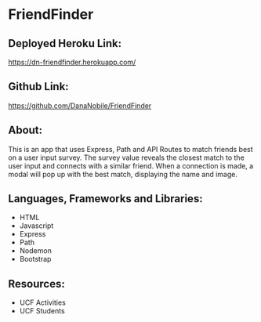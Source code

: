 # FriendFinder

## Deployed Heroku Link:
https://dn-friendfinder.herokuapp.com/

## Github Link:
https://github.com/DanaNobile/FriendFinder


## About:
This is an app that uses Express, Path and API Routes to match friends best on a user input survey. 
The survey value reveals the closest match to the user input and connects with a similar friend.
When a connection is made, a modal will pop up with the best match, displaying the name and image.

## Languages, Frameworks and Libraries:
* HTML
* Javascript
* Express
* Path
* Nodemon
* Bootstrap

## Resources:
* UCF Activities
* UCF Students

